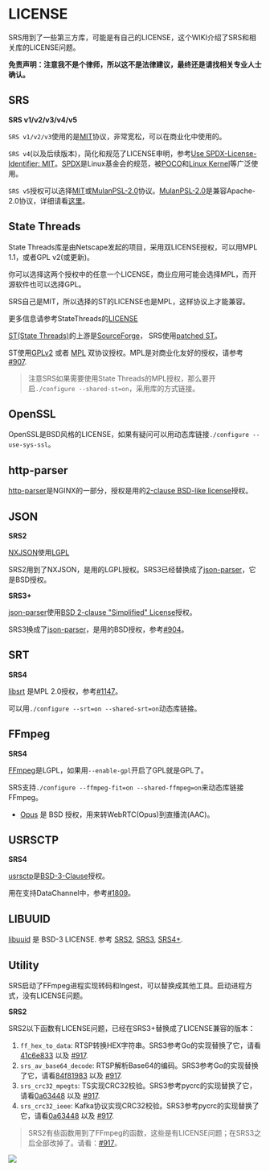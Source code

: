 # LICENSE

SRS用到了一些第三方库，可能是有自己的LICENSE，这个WIKI介绍了SRS和相关库的LICENSE问题。

**免责声明：注意我不是个律师，所以这不是法律建议，最终还是请找相关专业人士确认。**

## SRS

**SRS v1/v2/v3/v4/v5**

`SRS v1/v2/v3`使用的是[MIT](https://github.com/ossrs/srs/blob/develop/LICENSE)协议，非常宽松，可以在商业化中使用的。

`SRS v4`(以及后续版本)，简化和规范了LICENSE申明，参考[Use SPDX-License-Identifier: MIT](https://github.com/ossrs/srs/commit/67272f0721db044d98e324df23bc0d2a3e8817c8#commitcomment-51515520)。[SPDX](https://spdx.org/ids/)是Linux基金会的规范，被[POCO](https://github.com/pocoproject/poco/blob/master/LICENSE)和[Linux Kernel](https://www.kernel.org/doc/html/latest/process/license-rules.html#license-identifier-syntax)等广泛使用。

`SRS v5`授权可以选择[MIT](https://github.com/ossrs/srs/blob/develop/LICENSE)或[MulanPSL-2.0](https://spdx.org/licenses/MulanPSL-2.0.html)协议。[MulanPSL-2.0](https://spdx.org/licenses/MulanPSL-2.0.html)是兼容Apache-2.0协议，详细请看[这里](https://www.apache.org/legal/resolved.html#category-a)。

## State Threads

State Threads库是由Netscape发起的项目，采用双LICENSE授权，可以用MPL 1.1，或者GPL v2(或更新)。

你可以选择这两个授权中的任意一个LICENSE，商业应用可能会选择MPL，而开源软件也可以选择GPL。

SRS自己是MIT，所以选择的ST的LICENSE也是MPL，这样协议上才能兼容。

更多信息请参考StateThreads的[LICENSE](http://state-threads.sourceforge.net/license.html)

[ST(State Threads)](https://github.com/ossrs/state-threads)的上游是[SourceForge](https://sourceforge.net/projects/state-threads/)，
SRS使用[patched ST](https://github.com/ossrs/state-threads/tree/srs)。

ST使用[GPLv2](https://github.com/ossrs/state-threads/blob/st-1.9/public.h#L25) 或者 [MPL](https://github.com/ossrs/state-threads/blob/st-1.9/public.h#L2)
双协议授权。MPL是对商业化友好的授权，请参考 [#907](https://github.com/ossrs/srs/issues/907).

> 注意SRS如果需要使用State Threads的MPL授权，那么要开启`./configure --shared-st=on`，采用库的方式链接。

## OpenSSL

OpenSSL是BSD风格的LICENSE，如果有疑问可以用动态库链接`./configure --use-sys-ssl`。

## http-parser

[http-parser](https://github.com/nodejs/http-parser)是NGINX的一部分，授权是用的[2-clause BSD-like license](http://nginx.org/LICENSE)授权。

## JSON

**SRS2**

[NXJSON](https://bitbucket.org/yarosla/nxjson)使用[LGPL](https://bitbucket.org/yarosla/nxjson/src/afaf7f999a95ed68620d11073291dc82df792627/nxjson.h?at=default&fileviewer=file-view-default#nxjson.h-16)

SRS2用到了NXJSON，是用的LGPL授权。SRS3已经替换成了[json-parser](https://github.com/ossrs/srs/issues/904)，它是BSD授权。

**SRS3+**

[json-parser](https://github.com/udp/json-parser)使用[BSD 2-clause "Simplified" License](https://github.com/udp/json-parser/blob/master/LICENSE)授权。

SRS3换成了[json-parser](https://github.com/udp/json-parser)，是用的BSD授权，参考[#904](https://github.com/ossrs/srs/issues/904)。

## SRT

**SRS4**

[libsrt](https://github.com/Haivision/srt/blob/master/LICENSE) 是MPL 2.0授权，参考[#1147](https://github.com/ossrs/srs/issues/1147)。

可以用`./configure --srt=on --shared-srt=on`动态库链接。

## FFmpeg

**SRS4**

[FFmpeg](https://github.com/ossrs/srs/issues/1762)是LGPL，如果用`--enable-gpl`开启了GPL就是GPL了。

SRS支持`./configure --ffmpeg-fit=on --shared-ffmpeg=on`来动态库链接FFmpeg。

* [Opus](https://opus-codec.org/license/) 是 BSD 授权，用来转WebRTC(Opus)到直播流(AAC)。

## USRSCTP

**SRS4**

[usrsctp](https://github.com/sctplab/usrsctp)是[BSD-3-Clause](https://github.com/sctplab/usrsctp/blob/master/LICENSE.md)授权。

用在支持DataChannel中，参考[#1809](https://github.com/ossrs/srs/pull/1809)。

## LIBUUID

[libuuid](https://sourceforge.net/p/libuuid/code/ci/master/tree/COPYING) 是 BSD-3 LICENSE. 参考 [SRS2](https://github.com/ossrs/srs/commit/c8871413e4c5ed72abfad3ff9523c0b0d1a6bb50), [SRS3](https://github.com/ossrs/srs/commit/5c6bb63bf25b500a2f785e087befbea7cf58a0d8), [SRS4+](https://github.com/ossrs/srs/commit/48ef3dcd832cc5ce34f97c26d81c3ed03e4cebd8).

## Utility

SRS启动了FFmpeg进程实现转码和Ingest，可以替换成其他工具。启动进程方式，没有LICENSE问题。

**SRS2**

SRS2以下函数有LICENSE问题，已经在SRS3+替换成了LICENSE兼容的版本：

1. `ff_hex_to_data`: RTSP转换HEX字符串。SRS3参考Go的实现替换了它，请看[41c6e833](https://github.com/ossrs/srs/commit/41c6e833b99829be4929f5bc90f83a237ccf7c33) 以及 [#917](https://github.com/ossrs/srs/issues/917#issuecomment-406856975).
1. `srs_av_base64_decode`: RTSP解析Base64的编码。SRS3参考Go的实现替换了它，请看[84f81983](https://github.com/ossrs/srs/commit/84f81983aa609d2027e290c808280428a4e69f0e) 以及 [#917](https://github.com/ossrs/srs/issues/917#issuecomment-406854293).
1. `srs_crc32_mpegts`: TS实现CRC32校验。SRS3参考pycrc的实现替换了它，请看[0a63448](https://github.com/ossrs/srs/commit/0a63448b86bfa2998f14055402896406a33de109) 以及 [#917](https://github.com/ossrs/srs/issues/917#issuecomment-406839996).
1. `srs_crc32_ieee`: Kafka协议实现CRC32校验。SRS3参考pycrc的实现替换了它，请看[0a63448](https://github.com/ossrs/srs/commit/0a63448b86bfa2998f14055402896406a33de109) 以及 [#917](https://github.com/ossrs/srs/issues/917#issuecomment-406795463).

> SRS2有些函数用到了FFmpeg的函数，这些是有LICENSE问题；在SRS3之后全部改掉了。请看：[#917](https://github.com/ossrs/srs/issues/917)。

![](https://ossrs.net/gif/v1/sls.gif?site=ossrs.io&path=/lts/pages/license-zh)


